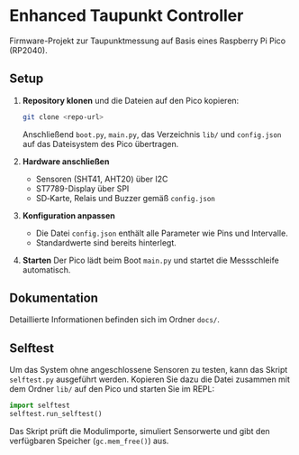 # Enhanced Taupunkt Controller

Firmware-Projekt zur Taupunktmessung auf Basis eines Raspberry Pi Pico (RP2040).

## Setup

1. **Repository klonen** und die Dateien auf den Pico kopieren:
   ```bash
   git clone <repo-url>
   ```
   Anschließend `boot.py`, `main.py`, das Verzeichnis `lib/` und `config.json` auf das Dateisystem des Pico übertragen.

2. **Hardware anschließen**
   - Sensoren (SHT41, AHT20) über I2C
   - ST7789-Display über SPI
   - SD‑Karte, Relais und Buzzer gemäß `config.json`

3. **Konfiguration anpassen**
   - Die Datei `config.json` enthält alle Parameter wie Pins und Intervalle.
   - Standardwerte sind bereits hinterlegt.

4. **Starten**
   Der Pico lädt beim Boot `main.py` und startet die Messschleife automatisch.

## Dokumentation

Detaillierte Informationen befinden sich im Ordner `docs/`.

## Selftest

Um das System ohne angeschlossene Sensoren zu testen, kann das Skript `selftest.py` ausgeführt werden. Kopieren Sie dazu die Datei zusammen mit dem Ordner `lib/` auf den Pico und starten Sie im REPL:

```python
import selftest
selftest.run_selftest()
```

Das Skript prüft die Modulimporte, simuliert Sensorwerte und gibt den verfügbaren Speicher (``gc.mem_free()``) aus.
